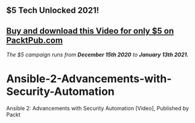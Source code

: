 ## $5 Tech Unlocked 2021!
[Buy and download this Video for only $5 on PacktPub.com](https://www.packtpub.com/product/ansible-2-advancements-with-security-automation-video/9781788478847)
-----
*The $5 campaign         runs from __December 15th 2020__ to __January 13th 2021.__*

# Ansible-2-Advancements-with-Security-Automation
Ansible 2: Advancements with Security Automation [Video], Published by Packt
